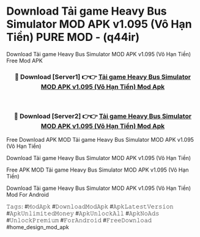 # Download Tải game Heavy Bus Simulator MOD APK v1.095 (Vô Hạn Tiền) PURE MOD - (q44ir)
Download Tải game Heavy Bus Simulator MOD APK v1.095 (Vô Hạn Tiền) Free Mod APK

<div align="center">
<h3>🔴 Download [Server1] 👉👉 <a href="https://apk-comot.site?title=Tải_game_Heavy_Bus_Simulator_MOD_APK_v1.095_(Vô_Hạn_Tiền)">Tải game Heavy Bus Simulator MOD APK v1.095 (Vô Hạn Tiền) Mod Apk</a></h3><br>

<h3>🔴 Download [Server2] 👉👉 <a href="https://apk-comot.site?title=Tải_game_Heavy_Bus_Simulator_MOD_APK_v1.095_(Vô_Hạn_Tiền)">Tải game Heavy Bus Simulator MOD APK v1.095 (Vô Hạn Tiền) Mod Apk</a></h3>
</div>


Free Download APK MOD Tải game Heavy Bus Simulator MOD APK v1.095 (Vô Hạn Tiền)

Download Tải game Heavy Bus Simulator MOD APK v1.095 (Vô Hạn Tiền) 

Free APK MOD Tải game Heavy Bus Simulator MOD APK v1.095 (Vô Hạn Tiền) 

Download Tải game Heavy Bus Simulator MOD APK v1.095 (Vô Hạn Tiền) Mod For Android

𝚃𝚊𝚐𝚜: #𝙼𝚘𝚍𝙰𝚙𝚔 #𝙳𝚘𝚠𝚗𝚕𝚘𝚊𝚍𝙼𝚘𝚍𝙰𝚙𝚔 #𝙰𝚙𝚔𝙻𝚊𝚝𝚎𝚜𝚝𝚅𝚎𝚛𝚜𝚒𝚘𝚗 #𝙰𝚙𝚔𝚄𝚗𝚕𝚒𝚖𝚒𝚝𝚎𝚍𝙼𝚘𝚗𝚎𝚢 #𝙰𝚙𝚔𝚄𝚗𝚕𝚘𝚌𝚔𝙰𝚕𝚕 #𝙰𝚙𝚔𝙽𝚘𝙰𝚍𝚜 #𝚄𝚗𝚕𝚘𝚌𝚔𝙿𝚛𝚎𝚖𝚒𝚞𝚖 #𝙵𝚘𝚛𝙰𝚗𝚍𝚛𝚘𝚒𝚍 #𝙵𝚛𝚎𝚎𝙳𝚘𝚠𝚗𝚕𝚘𝚊𝚍 #home_design_mod_apk